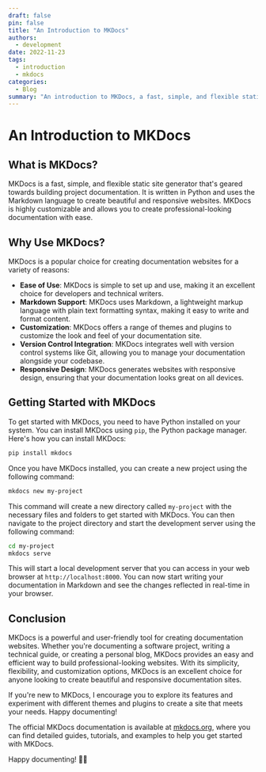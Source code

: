 ```yaml
---
draft: false
pin: false
title: "An Introduction to MKDocs"
authors:
  - development
date: 2022-11-23
tags:
  - introduction
  - mkdocs
categories:
  - Blog
summary: "An introduction to MKDocs, a fast, simple, and flexible static site generator for building project documentation."
---
```


# An Introduction to MKDocs

## What is MKDocs?

MKDocs is a fast, simple, and flexible static site generator that's geared towards building project documentation. It is written in Python and uses the Markdown language to create beautiful and responsive websites. MKDocs is highly customizable and allows you to create professional-looking documentation with ease.

## Why Use MKDocs?

MKDocs is a popular choice for creating documentation websites for a variety of reasons:

- **Ease of Use**: MKDocs is simple to set up and use, making it an excellent choice for developers and technical writers.
- **Markdown Support**: MKDocs uses Markdown, a lightweight markup language with plain text formatting syntax, making it easy to write and format content.
- **Customization**: MKDocs offers a range of themes and plugins to customize the look and feel of your documentation site.
- **Version Control Integration**: MKDocs integrates well with version control systems like Git, allowing you to manage your documentation alongside your codebase.
- **Responsive Design**: MKDocs generates websites with responsive design, ensuring that your documentation looks great on all devices.

## Getting Started with MKDocs

To get started with MKDocs, you need to have Python installed on your system. You can install MKDocs using `pip`, the Python package manager. Here's how you can install MKDocs:

```bash
pip install mkdocs
```

Once you have MKDocs installed, you can create a new project using the following command:

```bash
mkdocs new my-project
```

This command will create a new directory called `my-project` with the necessary files and folders to get started with MKDocs. You can then navigate to the project directory and start the development server using the following command:

```bash
cd my-project
mkdocs serve
```

This will start a local development server that you can access in your web browser at `http://localhost:8000`. You can now start writing your documentation in Markdown and see the changes reflected in real-time in your browser.

## Conclusion

MKDocs is a powerful and user-friendly tool for creating documentation websites. Whether you're documenting a software project, writing a technical guide, or creating a personal blog, MKDocs provides an easy and efficient way to build professional-looking websites. With its simplicity, flexibility, and customization options, MKDocs is an excellent choice for anyone looking to create beautiful and responsive documentation sites.

If you're new to MKDocs, I encourage you to explore its features and experiment with different themes and plugins to create a site that meets your needs. Happy documenting! 

The official MKDocs documentation is available at [mkdocs.org](https://www.mkdocs.org/), where you can find detailed guides, tutorials, and examples to help you get started with MKDocs.

Happy documenting! 📝🚀
